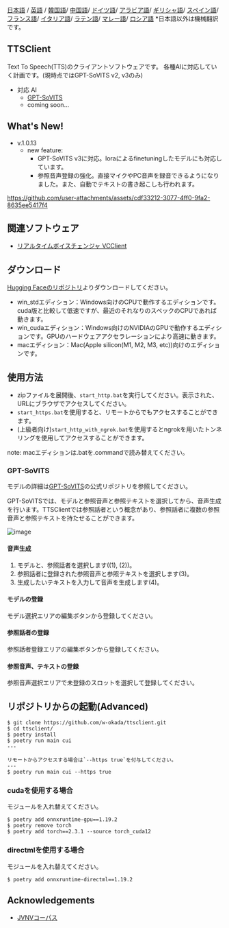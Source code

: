 [日本語](/README.md) /
[英語](/docs_i18n/README_en.md) /
[韓国語](/docs_i18n/README_ko.md)/
[中国語](/docs_i18n/README_zh.md)/
[ドイツ語](/docs_i18n/README_de.md)/
[アラビア語](/docs_i18n/README_ar.md)/
[ギリシャ語](/docs_i18n/README_el.md)/
[スペイン語](/docs_i18n/README_es.md)/
[フランス語](/docs_i18n/README_fr.md)/
[イタリア語](/docs_i18n/README_it.md)/
[ラテン語](/docs_i18n/README_la.md)/
[マレー語](/docs_i18n/README_ms.md)/
[ロシア語](/docs_i18n/README_ru.md)
*日本語以外は機械翻訳です。

## TTSClient

Text To Speech(TTS)のクライアントソフトウェアです。
各種AIに対応していく計画です。(現時点ではGPT-SoVITS v2, v3のみ)

* 対応 AI
  * [GPT-SoVITS](https://github.com/RVC-Boss/GPT-SoVITS)
  * coming soon...

## What's New!

* v.1.0.13
  * new feature:
    * GPT-SoVITS v3に対応。loraによるfinetuningしたモデルにも対応しています。
    * 参照音声登録の強化。直接マイクやPC音声を録音できるようになりました。また、自動でテキストの書き起こしも行われます。

https://github.com/user-attachments/assets/cdf33212-3077-4ff0-9fa2-8635ee5417f4

## 関連ソフトウェア

* [リアルタイムボイスチェンジャ VCClient](https://github.com/w-okada/voice-changer)

## ダウンロード

[Hugging Faceのリポジトリ](https://huggingface.co/wok000/ttsclient000/tree/main)よりダウンロードしてください。

* win_stdエディション：Windows向けのCPUで動作するエディションです。cuda版と比較して低速ですが、最近のそれなりのスペックのCPUであれば動きます。
* win_cudaエディション：Windows向けのNVIDIAのGPUで動作するエディションです。GPUのハードウェアアクセラレーションにより高速に動きます。
* macエディション：Mac(Apple silicon(M1, M2, M3, etc))向けのエディションです。

## 使用方法

* zipファイルを展開後、`start_http.bat`を実行してください。表示された、URLにブラウザでアクセスしてください。
* `start_https.bat`を使用すると、リモートからでもアクセスすることができます。
* (上級者向け)`start_http_with_ngrok.bat`を使用するとngrokを用いたトンネリングを使用してアクセスすることができます。

note: macエディションは.batを.commandで読み替えてください。

### GPT-SoVITS

モデルの詳細は[GPT-SoVITS](https://github.com/RVC-Boss/GPT-SoVITS)の公式リポジトリを参照してください。

GPT-SoVITSでは、モデルと参照音声と参照テキストを選択してから、音声生成を行います。TTSClientでは参照話者という概念があり、参照話者に複数の参照音声と参照テキストを持たせることができます。

![image](https://github.com/user-attachments/assets/032a65ed-b9d5-4f8a-8efe-73bd10b66593)

#### 音声生成

1. モデルと、参照話者を選択します((1), (2))。
2. 参照話者に登録された参照音声と参照テキストを選択します(3)。
3. 生成したいテキストを入力して音声を生成します(4)。

#### モデルの登録

モデル選択エリアの編集ボタンから登録してください。

#### 参照話者の登録

参照話者登録エリアの編集ボタンから登録してください。

#### 参照音声、テキストの登録

参照音声選択エリアで未登録のスロットを選択して登録してください。

## リポジトリからの起動(Advanced)

```
$ git clone https://github.com/w-okada/ttsclient.git
$ cd ttsclient/
$ poetry install
$ poetry run main cui
---

リモートからアクセスする場合は`--https true`を付与してください。
---
$ poetry run main cui --https true
```

### cudaを使用する場合

モジュールを入れ替えてください。

```
$ poetry add onnxruntime-gpu==1.19.2
$ poetry remove torch
$ poetry add torch==2.3.1 --source torch_cuda12
```

### directmlを使用する場合

モジュールを入れ替えてください。

```
$ poetry add onnxruntime-directml==1.19.2
```

## Acknowledgements

* [JVNVコーパス](https://sites.google.com/site/shinnosuketakamichi/research-topics/jvnv_corpus)
